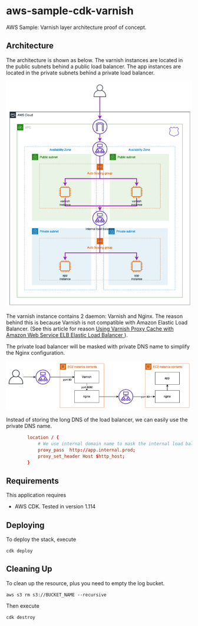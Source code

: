 # aws-sample-cdk-varnish
AWS Sample: Varnish layer architecture proof of concept.

## Architecture

The architecture is shown as below. The varnish instances are located
in the public subnets behind a public load balancer. The app instances
are located in the private subnets behind a private load balancer.

![architecture](docs/images/AWS-Sample-Varnish-Page-1.png)

The varnish instance contains 2 daemon: Varnish and Nginx. The reason behind this is because Varnish is not compatible with Amazon Elastic Load Balancer. (See this article for reason [ Using Varnish Proxy Cache with Amazon Web Service ELB Elastic Load Balancer ](http://blog.domenech.org/2013/09/using-varnish-proxy-cache-with-amazon-web-services-elastic-load-balancer-elb.html)).

The private load balancer will be masked with private DNS name to simplify the Nginx configuration.

![architecture](docs/images/AWS-Sample-Varnish-Page-2.png)

Instead of storing the long DNS of the load balancer, we can easily use the private DNS name.
```conf
        location / {
            # We use internal domain name to mask the internal load balancer.
            proxy_pass  http://app.internal.prod;
            proxy_set_header Host $http_host;
        }
```
## Requirements

This application requires
- AWS CDK. Tested in version 1.114

## Deploying

To deploy the stack, execute

```
cdk deploy
```

## Cleaning Up

To clean up the resource, plus you need to empty the log bucket.

```
aws s3 rm s3://BUCKET_NAME --recursive
```

Then execute

```
cdk destroy
```